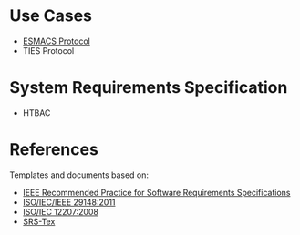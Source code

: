 # Use Cases

* [ESMACS Protocol](https://docs.google.com/document/d/1t7_EvRmhBOIsvZ6yEmXoZ25k-4ROnhYK_ptCppdFGjI/edit?usp=sharing)
* TIES Protocol

# System Requirements Specification

* HTBAC

# References 

Templates and documents based on:

* [IEEE Recommended Practice for Software Requirements Specifications](http://ieeexplore.ieee.org.proxy.libraries.rutgers.edu/document/720574/)
* [ISO/IEC/IEEE 29148:2011](https://www.iso.org/standard/45171.html)
* [ISO/IEC 12207:2008](https://www.iso.org/standard/43447.html)
* [SRS-Tex](https://github.com/jpeisenbarth/SRS-Tex)
